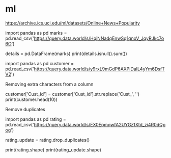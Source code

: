 # ml

https://archive.ics.uci.edu/ml/datasets/Online+News+Popularity

import pandas as pd
marks = pd.read_csv('https://query.data.world/s/HqjNNadqEnwSq1qnoV_JqyRJkc7o6O')

details = pd.DataFrame(marks)
print(details.isnull().sum())

import pandas as pd
customer = pd.read_csv('https://query.data.world/s/y9rxL9mGdP6AXPiDaIL4yYm6DsfTV2')


Removing extra characters from a column


customer['Cust_id'] = customer['Cust_id'].str.replace('Cust_', '')
print(customer.head(10))

Remove duplicates

import pandas as pd
rating = pd.read_csv('https://query.data.world/s/EX0EpmqwfA2UYGz1Xtd_zi4R0dQpog')

rating_update = rating.drop_duplicates()

print(rating.shape)
print(rating_update.shape)
